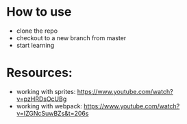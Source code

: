 # How to use

- clone the repo
- checkout to a new branch from master
- start learning

# Resources:

- working with sprites: https://www.youtube.com/watch?v=pzHRDsOcUBg
- working with webpack: https://www.youtube.com/watch?v=IZGNcSuwBZs&t=206s
